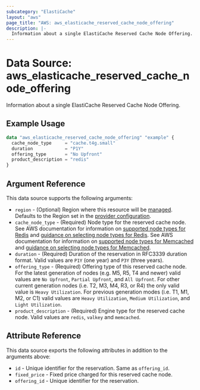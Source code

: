 ```yaml
---
subcategory: "ElastiCache"
layout: "aws"
page_title: "AWS: aws_elasticache_reserved_cache_node_offering"
description: |-
  Information about a single ElastiCache Reserved Cache Node Offering.
---
```


# Data Source: aws_elasticache_reserved_cache_node_offering

Information about a single ElastiCache Reserved Cache Node Offering.

## Example Usage

```terraform
data "aws_elasticache_reserved_cache_node_offering" "example" {
  cache_node_type     = "cache.t4g.small"
  duration            = "P1Y"
  offering_type       = "No Upfront"
  product_description = "redis"
}
```

## Argument Reference

This data source supports the following arguments:

* `region` - (Optional) Region where this resource will be [managed](https://docs.aws.amazon.com/general/latest/gr/rande.html#regional-endpoints). Defaults to the Region set in the [provider configuration](https://registry.terraform.io/providers/hashicorp/aws/latest/docs#aws-configuration-reference).
* `cache_node_type` - (Required) Node type for the reserved cache node.
  See AWS documentation for information on [supported node types for Redis](https://docs.aws.amazon.com/AmazonElastiCache/latest/red-ug/CacheNodes.SupportedTypes.html) and [guidance on selecting node types for Redis](https://docs.aws.amazon.com/AmazonElastiCache/latest/red-ug/nodes-select-size.html).
  See AWS documentation for information on [supported node types for Memcached](https://docs.aws.amazon.com/AmazonElastiCache/latest/mem-ug/CacheNodes.SupportedTypes.html) and [guidance on selecting node types for Memcached](https://docs.aws.amazon.com/AmazonElastiCache/latest/mem-ug/nodes-select-size.html).
* `duration` - (Required) Duration of the reservation in RFC3339 duration format.
  Valid values are `P1Y` (one year) and `P3Y` (three years).
* `offering_type` - (Required) Offering type of this reserved cache node.
  For the latest generation of nodes (e.g. M5, R5, T4 and newer) valid values are `No Upfront`, `Partial Upfront`, and `All Upfront`.
  For other current generation nodes (i.e. T2, M3, M4, R3, or R4) the only valid value is `Heavy Utilization`.
  For previous generation modes (i.e. T1, M1, M2, or C1) valid values are `Heavy Utilization`, `Medium Utilization`, and `Light Utilization`.
* `product_description` - (Required) Engine type for the reserved cache node.
  Valid values are `redis`, `valkey` and `memcached`.

## Attribute Reference

This data source exports the following attributes in addition to the arguments above:

* `id` - Unique identifier for the reservation. Same as `offering_id`.
* `fixed_price` - Fixed price charged for this reserved cache node.
* `offering_id` - Unique identifier for the reservation.
